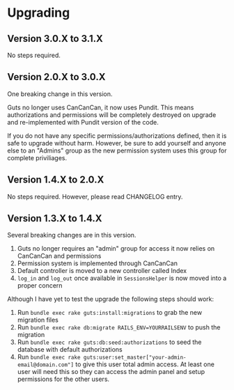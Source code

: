 # Upgrading

## Version 3.0.X to 3.1.X

No steps required.

## Version 2.0.X to 3.0.X

One breaking change in this version.

Guts no longer uses CanCanCan, it now uses Pundit. This means authorizations and permissions will be completely destroyed on upgrade and re-implemented with Pundit version of the code.

If you do not have any specific permissions/authorizations defined, then it is safe to upgrade without harm. However, be sure to add yourself and anyone else to an "Admins" group as the new permission system uses this group for complete priviliages.

## Version 1.4.X to 2.0.X

No steps required. However, please read CHANGELOG entry.

## Version 1.3.X to 1.4.X

Several breaking changes are in this version.

1. Guts no longer requires an "admin" group for access it now relies on CanCanCan and permissions
2. Permission system is implemented through CanCanCan
3. Default controller is moved to a new controller called Index
4. `log_in` and `log_out` once available in `SessionsHelper` is now moved into a proper concern

Although I have yet to test the upgrade the following steps should work:

1. Run `bundle exec rake guts:install:migrations` to grab the new migration files
2. Run `bundle exec rake db:migrate RAILS_ENV=YOURRAILSENV` to push the migration
3. Run `bundle exec rake guts:db:seed:authorizations` to seed the database with default authorizations
4. Run `bundle exec rake guts:user:set_master["your-admin-email@domain.com"]` to give this user total admin access. At least one user will need this so they can access the admin panel and setup permissions for the other users.
